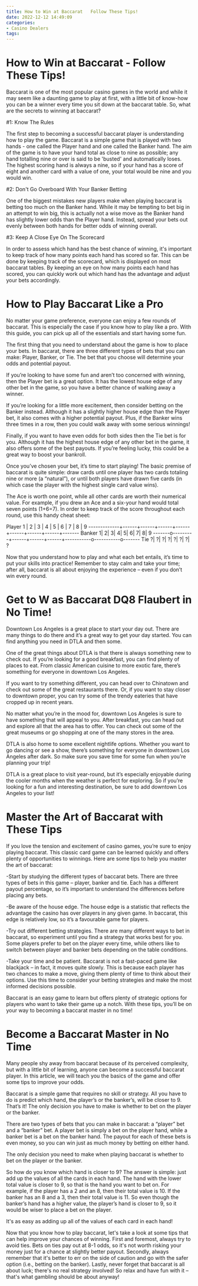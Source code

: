 ```yaml
---
title: How to Win at Baccarat   Follow These Tips!
date: 2022-12-12 14:49:09
categories:
- Casino Dealers
tags:
---
```



#  How to Win at Baccarat - Follow These Tips!

Baccarat is one of the most popular casino games in the world and while it may seem like a daunting game to play at first, with a little bit of know-how you can be a winner every time you sit down at the baccarat table. So, what are the secrets to winning at baccarat?

#1: Know The Rules

The first step to becoming a successful baccarat player is understanding how to play the game. Baccarat is a simple game that is played with two hands - one called the Player hand and one called the Banker hand. The aim of the game is to have your hand total as close to nine as possible; any hand totalling nine or over is said to be 'busted' and automatically loses. The highest scoring hand is always a nine, so if your hand has a score of eight and another card with a value of one, your total would be nine and you would win.

#2: Don't Go Overboard With Your Banker Betting

One of the biggest mistakes new players make when playing baccarat is betting too much on the Banker hand. While it may be tempting to bet big in an attempt to win big, this is actually not a wise move as the Banker hand has slightly lower odds than the Player hand. Instead, spread your bets out evenly between both hands for better odds of winning overall.

#3: Keep A Close Eye On The Scorecard

In order to assess which hand has the best chance of winning, it's important to keep track of how many points each hand has scored so far. This can be done by keeping track of the scorecard, which is displayed on most baccarat tables. By keeping an eye on how many points each hand has scored, you can quickly work out which hand has the advantage and adjust your bets accordingly.

#  How to Play Baccarat Like a Pro 

No matter your game preference, everyone can enjoy a few rounds of baccarat. This is especially the case if you know how to play like a pro. With this guide, you can pick up all of the essentials and start having some fun.

The first thing that you need to understand about the game is how to place your bets. In baccarat, there are three different types of bets that you can make: Player, Banker, or Tie. The bet that you choose will determine your odds and potential payout.

If you’re looking to have some fun and aren’t too concerned with winning, then the Player bet is a great option. It has the lowest house edge of any other bet in the game, so you have a better chance of walking away a winner.

If you’re looking for a little more excitement, then consider betting on the Banker instead. Although it has a slightly higher house edge than the Player bet, it also comes with a higher potential payout. Plus, if the Banker wins three times in a row, then you could walk away with some serious winnings!

Finally, if you want to have even odds for both sides then the Tie bet is for you. Although it has the highest house edge of any other bet in the game, it also offers some of the best payouts. If you’re feeling lucky, this could be a great way to boost your bankroll.

Once you’ve chosen your bet, it’s time to start playing! The basic premise of baccarat is quite simple: draw cards until one player has two cards totaling nine or more (a “natural”), or until both players have drawn five cards (in which case the player with the highest single card value wins).

The Ace is worth one point, while all other cards are worth their numerical value. For example, if you drew an Ace and a six-your hand would total seven points (1+6=7). In order to keep track of the score throughout each round, use this handy cheat sheet:

         

Player 1 | 2 | 3 | 4 | 5 | 6 | 7 | 8 | 9 -------------+------+------+------+------+------+------+------+------- Banker 1| 2| 3| 4| 5| 6| 7| 8| 9 -------o---------+------+------+------+-----------o-----------o------- Tie ?| ?| ?| ?| ?| ?| ?| ?

Now that you understand how to play and what each bet entails, it’s time to put your skills into practice! Remember to stay calm and take your time; after all, baccarat is all about enjoying the experience – even if you don’t win every round.

#  Get to W as Baccarat DQ8 Flaubert in No Time! 

Downtown Los Angeles is a great place to start your day out. There are many things to do there and it’s a great way to get your day started. You can find anything you need in DTLA and then some.

One of the great things about DTLA is that there is always something new to check out. If you’re looking for a good breakfast, you can find plenty of places to eat. From classic American cuisine to more exotic fare, there’s something for everyone in downtown Los Angeles.

If you want to try something different, you can head over to Chinatown and check out some of the great restaurants there. Or, if you want to stay closer to downtown proper, you can try some of the trendy eateries that have cropped up in recent years.

No matter what you’re in the mood for, downtown Los Angeles is sure to have something that will appeal to you. After breakfast, you can head out and explore all that the area has to offer. You can check out some of the great museums or go shopping at one of the many stores in the area.

DTLA is also home to some excellent nightlife options. Whether you want to go dancing or see a show, there’s something for everyone in downtown Los Angeles after dark. So make sure you save time for some fun when you’re planning your trip!

DTLA is a great place to visit year-round, but it’s especially enjoyable during the cooler months when the weather is perfect for exploring. So if you’re looking for a fun and interesting destination, be sure to add downtown Los Angeles to your list!

#  Master the Art of Baccarat with These Tips 

If you love the tension and excitement of casino games, you’re sure to enjoy playing baccarat. This classic card game can be learned quickly and offers plenty of opportunities to winnings. Here are some tips to help you master the art of baccarat:

-Start by studying the different types of baccarat bets. There are three types of bets in this game – player, banker and tie. Each has a different payout percentage, so it’s important to understand the differences before placing any bets.

-Be aware of the house edge. The house edge is a statistic that reflects the advantage the casino has over players in any given game. In baccarat, this edge is relatively low, so it’s a favourable game for players.

-Try out different betting strategies. There are many different ways to bet in baccarat, so experiment until you find a strategy that works best for you. Some players prefer to bet on the player every time, while others like to switch between player and banker bets depending on the table conditions.

-Take your time and be patient. Baccarat is not a fast-paced game like blackjack – in fact, it moves quite slowly. This is because each player has two chances to make a move, giving them plenty of time to think about their options. Use this time to consider your betting strategies and make the most informed decisions possible.

Baccarat is an easy game to learn but offers plenty of strategic options for players who want to take their game up a notch. With these tips, you’ll be on your way to becoming a baccarat master in no time!

#  Become a Baccarat Master in No Time

Many people shy away from baccarat because of its perceived complexity, but with a little bit of learning, anyone can become a successful baccarat player. In this article, we will teach you the basics of the game and offer some tips to improve your odds.

Baccarat is a simple game that requires no skill or strategy. All you have to do is predict which hand, the player’s or the banker’s, will be closer to 9. That’s it! The only decision you have to make is whether to bet on the player or the banker.

There are two types of bets that you can make in baccarat: a “player” bet and a “banker” bet. A player bet is simply a bet on the player hand, while a banker bet is a bet on the banker hand. The payout for each of these bets is even money, so you can win just as much money by betting on either hand.

The only decision you need to make when playing baccarat is whether to bet on the player or the banker.

So how do you know which hand is closer to 9? The answer is simple: just add up the values of all the cards in each hand. The hand with the lower total value is closer to 9, so that is the hand you want to bet on. For example, if the player has a 2 and an 8, then their total value is 10. If the banker has an 8 and a 3, then their total value is 11. So even though the banker’s hand has a higher value, the player’s hand is closer to 9, so it would be wiser to place a bet on the player.

It's as easy as adding up all of the values of each card in each hand!

Now that you know how to play baccarat, let's take a look at some tips that can help improve your chances of winning. First and foremost, always try to avoid ties. Bets on ties pay out at 8-1 odds, so it's not worth risking your money just for a chance at slightly better payout. Secondly, always remember that it's better to err on the side of caution and go with the safer option (i.e., betting on the banker). Lastly, never forget that baccarat is all about luck; there's no real strategy involved! So relax and have fun with it – that's what gambling should be about anyway!